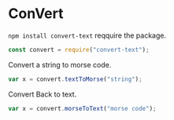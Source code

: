 # ConVert
``npm install convert-text``
reqquire the package.
```js
const convert = require("convert-text");
```
Convert a string to morse code.
```js
var x = convert.textToMorse("string");
```
Convert Back to text.
```js
var x = convert.morseToText("morse code");
```
